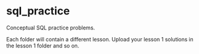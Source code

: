 # sql_practice
Conceptual SQL practice problems. 

Each folder will contain a different lesson. Upload your lesson 1 solutions in the lesson 1 folder and so on. 
